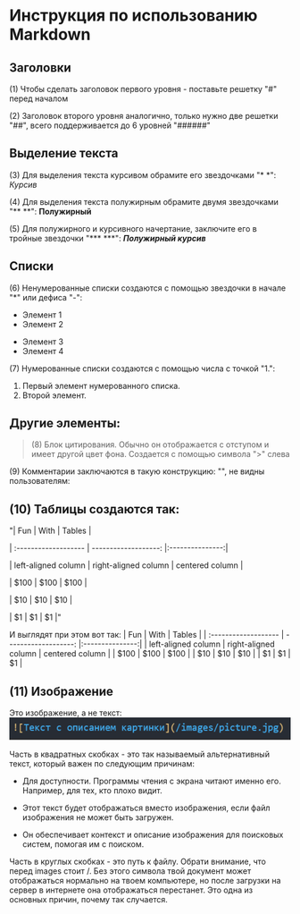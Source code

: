 # Инструкция по использованию Markdown

## Заголовки

(1) Чтобы сделать заголовок первого уровня - поставьте решетку "#" перед началом

(2) Заголовок второго уровня аналогично, только нужно две решетки "##", всего поддерживается до 6 уровней "######"

## Выделение текста

(3) Для выделения текста курсивом обрамите его звездочками "* *":  
*Курсив*

(4) Для выделения текста полужирным обрамите двумя звездочками "** **": 
**Полужирный**

(5) Для полужирного и курсивного начертание, заключите его в тройные звездочки "*** ***":
***Полужирный курсив***

## Списки
(6) Ненумерованные списки создаются с помощью звездочки в начале "*" или дефиса "-":

* Элемент 1
* Элемент 2
- Элемент 3
- Элемент 4

(7) Нумерованные списки создаются с помощью числа с точкой "1.":

1. Первый элемент нумерованного списка.
2. Второй элемент.


## Другие элементы:

> (8) Блок цитирования. Обычно он отображается с отступом и имеет другой цвет фона. Создается с помощью символа ">" слева

(9) Комментарии заключаются в такую конструкцию: "<!--- комментарий --->", не видны пользователям: 
<!--- комментарий --->

## (10) Таблицы создаются так:

"| Fun                  | With                 | Tables          |

| :------------------- | -------------------: |:---------------:|

| left-aligned column  | right-aligned column | centered column |

| $100                 | $100                 | $100            |

| $10                  | $10                  | $10             |

| $1                   | $1                   | $1              |"

И выглядят при этом вот так:
| Fun                  | With                 | Tables          |
| :------------------- | -------------------: |:---------------:|
| left-aligned column  | right-aligned column | centered column |
| $100                 | $100                 | $100            |
| $10                  | $10                  | $10             |
| $1                   | $1                   | $1              |

## (11) Изображение
Это изображение, а не текст:
![Текст в виде картинки](/Images/AddingAnImageText.png)

Часть в квадратных скобках - это так называемый альтернативный текст, который важен по следующим причинам:

- Для доступности. Программы чтения с экрана читают именно его. Например, для тех, кто плохо видит.

- Этот текст будет отображаться вместо изображения, если файл изображения не может быть загружен.

- Он обеспечивает контекст и описание изображения для поисковых систем, помогая им с поиском.

Часть в круглых скобках - это путь к файлу. Обрати внимание, что перед images стоит /. Без этого символа твой документ может отображаться нормально на твоем компьютере, но после загрузки на сервер в интернете она отображаться перестанет. Это одна из основных причин, почему так случается.
